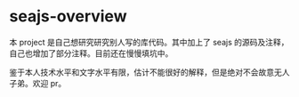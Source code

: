 # seajs-overview

本 project 是自己想研究研究别人写的库代码。其中加上了 seajs 的源码及注释，自己也增加了部分注释。目前还在慢慢填坑中。

鉴于本人技术水平和文字水平有限，估计不能很好的解释，但是绝对不会故意无人子弟。欢迎 pr。
